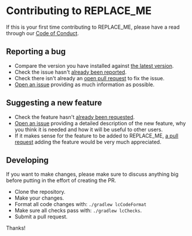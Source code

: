 # Contributing to REPLACE_ME

If this is your first time contributing to REPLACE_ME, please have a read through our [Code of Conduct](https://github.com/lordcodes/REPLACE_ME/blob/master/CODE_OF_CONDUCT.md).

## Reporting a bug

* Compare the version you have installed against [the latest version](https://github.com/lordcodes/REPLACE_ME/releases).
* Check the issue hasn't [already been reported](https://github.com/lordcodes/REPLACE_ME/issues).
* Check there isn't already an [open pull request](https://github.com/lordcodes/REPLACE_ME/pulls) to fix the issue.
* [Open an issue](https://github.com/lordcodes/REPLACE_ME/issues/new/choose) providing as much information as possible.

## Suggesting a new feature

* Check the feature hasn't [already been requested](https://github.com/lordcodes/REPLACE_ME/issues).
* [Open an issue](https://github.com/lordcodes/REPLACE_ME/issues/new/choose) providing a detailed description of the new feature, why you think it is needed and how it will be useful to other users.
* If it makes sense for the feature to be added to REPLACE_ME, [a pull request](https://github.com/lordcodes/REPLACE_ME/compare) adding the feature would be very much appreciated.

## Developing

If you want to make changes, please make sure to discuss anything big before putting in the effort of creating the PR.

* Clone the repository.
* Make your changes.
* Format all code changes with: `./gradlew lcCodeFormat`
* Make sure all checks pass with: `./gradlew lcChecks`.
* Submit a pull request.

Thanks!
